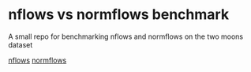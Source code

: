 # nflows vs normflows benchmark

A small repo for benchmarking nflows and normflows on the two moons dataset

[nflows](https://github.com/bayesiains/nflows)
[normflows](https://github.com/VincentStimper/normalizing-flows)
